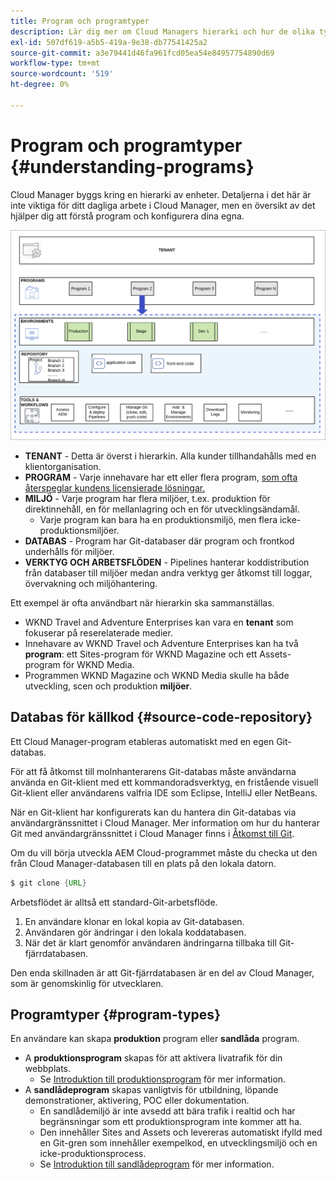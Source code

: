 ```yaml
---
title: Program och programtyper
description: Lär dig mer om Cloud Managers hierarki och hur de olika typerna av program passar in i dess struktur och hur de skiljer sig åt.
exl-id: 507df619-a5b5-419a-9e38-db77541425a2
source-git-commit: a3e79441d46fa961fcd05ea54e84957754890d69
workflow-type: tm+mt
source-wordcount: '519'
ht-degree: 0%

---
```



# Program och programtyper {#understanding-programs}

Cloud Manager byggs kring en hierarki av enheter. Detaljerna i det här är inte viktiga för ditt dagliga arbete i Cloud Manager, men en översikt av det hjälper dig att förstå program och konfigurera dina egna.

![Cloud Manager-hierarki](assets/program-types1.png)

* **TENANT** - Detta är överst i hierarkin. Alla kunder tillhandahålls med en klientorganisation.
* **PROGRAM** - Varje innehavare har ett eller flera program, [som ofta återspeglar kundens licensierade lösningar.](introduction-production-programs.md)
* **MILJÖ** - Varje program har flera miljöer, t.ex. produktion för direktinnehåll, en för mellanlagring och en för utvecklingsändamål.
   * Varje program kan bara ha en produktionsmiljö, men flera icke-produktionsmiljöer.
* **DATABAS** - Program har Git-databaser där program och frontkod underhålls för miljöer.
* **VERKTYG OCH ARBETSFLÖDEN** - Pipelines hanterar koddistribution från databaser till miljöer medan andra verktyg ger åtkomst till loggar, övervakning och miljöhantering.

Ett exempel är ofta användbart när hierarkin ska sammanställas.

* WKND Travel and Adventure Enterprises kan vara en **tenant** som fokuserar på reserelaterade medier.
* Innehavare av WKND Travel och Adventure Enterprises kan ha två **program**: ett Sites-program för WKND Magazine och ett Assets-program för WKND Media.
* Programmen WKND Magazine och WKND Media skulle ha både utveckling, scen och produktion **miljöer**.

## Databas för källkod {#source-code-repository}

Ett Cloud Manager-program etableras automatiskt med en egen Git-databas.

För att få åtkomst till molnhanterarens Git-databas måste användarna använda en Git-klient med ett kommandoradsverktyg, en fristående visuell Git-klient eller användarens valfria IDE som Eclipse, IntelliJ eller NetBeans.

När en Git-klient har konfigurerats kan du hantera din Git-databas via användargränssnittet i Cloud Manager. Mer information om hur du hanterar Git med användargränssnittet i Cloud Manager finns i [Åtkomst till Git](/help/implementing/cloud-manager/managing-code/accessing-repos.md).

Om du vill börja utveckla AEM Cloud-programmet måste du checka ut den från Cloud Manager-databasen till en plats på den lokala datorn.

```java
$ git clone {URL}
```

Arbetsflödet är alltså ett standard-Git-arbetsflöde.

1. En användare klonar en lokal kopia av Git-databasen.
1. Användaren gör ändringar i den lokala koddatabasen.
1. När det är klart genomför användaren ändringarna tillbaka till Git-fjärrdatabasen.

Den enda skillnaden är att Git-fjärrdatabasen är en del av Cloud Manager, som är genomskinlig för utvecklaren.

## Programtyper {#program-types}

En användare kan skapa **produktion** program eller **sandlåda** program.

* A **produktionsprogram** skapas för att aktivera livatrafik för din webbplats.
   * Se [Introduktion till produktionsprogram](/help/implementing/cloud-manager/getting-access-to-aem-in-cloud/introduction-production-programs.md) för mer information.
* A **sandlådeprogram** skapas vanligtvis för utbildning, löpande demonstrationer, aktivering, POC eller dokumentation.
   * En sandlådemiljö är inte avsedd att bära trafik i realtid och har begränsningar som ett produktionsprogram inte kommer att ha.
   * Den innehåller Sites and Assets och levereras automatiskt ifylld med en Git-gren som innehåller exempelkod, en utvecklingsmiljö och en icke-produktionsprocess.
   * Se [Introduktion till sandlådeprogram](/help/implementing/cloud-manager/getting-access-to-aem-in-cloud/introduction-sandbox-programs.md) för mer information.
